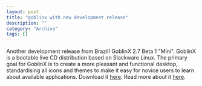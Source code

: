 ```yaml
--- 
layout: post 
title: "goblinx with new development release"
description: ""
category: "Archive"
tags: []
---  
```

Another development release from Brazil! GoblinX 2.7 Beta 1 "Mini".
 GoblinX is a bootable live CD distribution based on Slackware Linux. The primary goal for GoblinX is to create a more pleasant and functional desktop, standardising all icons and themes to make it easy for novice users to learn about available applications.
 Download it <a href="http://www.goblinx.com.br/en/downloads.htm">here</a>.
 Read more about it <a href=" http://www.goblinx.com.br/">here</a>.
